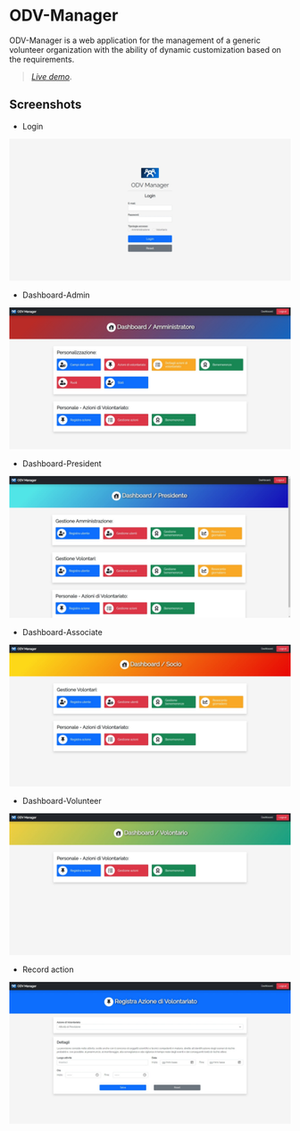 # ODV-Manager

ODV-Manager is a web application for the management of a generic volunteer organization with the ability of dynamic customization based on the requirements.

> [_Live demo_](http://worksofrc.altervista.org/works/ODV-Manager).

## Screenshots

- Login

![Login](./img/screenshots/login.jpeg)

- Dashboard-Admin

![Dashboard-Admin](./img/screenshots/dashboard-admin.jpeg)

- Dashboard-President

![Dashboard-President](./img/screenshots/dashboard-president.jpeg)

- Dashboard-Associate

![Dashboard-Associate](./img/screenshots/dashboard-associate.jpeg)

- Dashboard-Volunteer

![Dashboard-Volunteer](./img/screenshots/dashboard-volunteer.jpeg)

- Record action

![Record action](./img/screenshots/record_action.jpeg)
